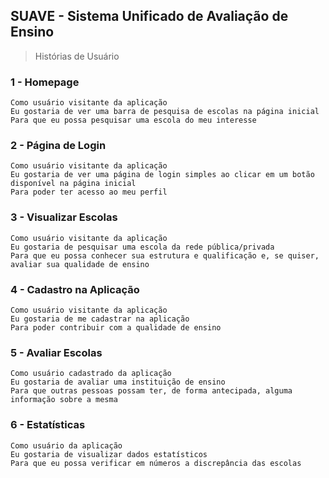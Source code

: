 ﻿## SUAVE - Sistema Unificado de Avaliação de Ensino
> Histórias de Usuário

### 1 - Homepage
```
Como usuário visitante da aplicação
Eu gostaria de ver uma barra de pesquisa de escolas na página inicial
Para que eu possa pesquisar uma escola do meu interesse
```

### 2 - Página de Login
```
Como usuário visitante da aplicação
Eu gostaria de ver uma página de login simples ao clicar em um botão disponível na página inicial
Para poder ter acesso ao meu perfil
```

### 3 - Visualizar Escolas
```
Como usuário visitante da aplicação
Eu gostaria de pesquisar uma escola da rede pública/privada
Para que eu possa conhecer sua estrutura e qualificação e, se quiser, avaliar sua qualidade de ensino
```

### 4 - Cadastro na Aplicação
```
Como usuário visitante da aplicação
Eu gostaria de me cadastrar na aplicação
Para poder contribuir com a qualidade de ensino
```

### 5 - Avaliar Escolas
```
Como usuário cadastrado da aplicação
Eu gostaria de avaliar uma instituição de ensino
Para que outras pessoas possam ter, de forma antecipada, alguma informação sobre a mesma
```

### 6 - Estatísticas
```
Como usuário da aplicação
Eu gostaria de visualizar dados estatísticos
Para que eu possa verificar em números a discrepância das escolas
```
